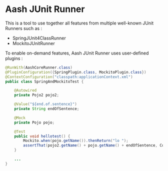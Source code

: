 # Aash JUnit Runner

This is a tool to use together all features from multiple well-known JUnit Runners such as :
- SpringJUnit4ClassRunner
- MockitoJUnitRunner

To enable on-demand features, Aash JUnit Runner uses user-defined plugins :

```java
@RunWith(AashCoreRunner.class)
@PluginConfiguration({SpringPlugin.class, MockitoPlugin.class})
@ContextConfiguration("classpath:applicationContext.xml")
public class SpringAndMockitoTest {

	@Autowired
	private Pojo2 pojo2;

	@Value("${end.of.sentence}")
	private String endOfSentence;

	@Mock
	private Pojo pojo;

	@Test
	public void hellotest() {
		Mockito.when(pojo.getName()).thenReturn("lo ");
		assertThat(pojo2.getName() + pojo.getName() + endOfSentence, CoreMatchers.equalTo("Hello world."));
	}

	...
}
```
